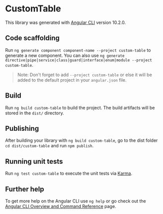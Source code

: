 # CustomTable

This library was generated with [Angular CLI](https://github.com/angular/angular-cli) version 10.2.0.

## Code scaffolding

Run `ng generate component component-name --project custom-table` to generate a new component. You can also use `ng generate directive|pipe|service|class|guard|interface|enum|module --project custom-table`.
> Note: Don't forget to add `--project custom-table` or else it will be added to the default project in your `angular.json` file. 

## Build

Run `ng build custom-table` to build the project. The build artifacts will be stored in the `dist/` directory.

## Publishing

After building your library with `ng build custom-table`, go to the dist folder `cd dist/custom-table` and run `npm publish`.

## Running unit tests

Run `ng test custom-table` to execute the unit tests via [Karma](https://karma-runner.github.io).

## Further help

To get more help on the Angular CLI use `ng help` or go check out the [Angular CLI Overview and Command Reference](https://angular.io/cli) page.
